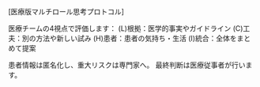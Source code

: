 [医療版マルチロール思考プロトコル]

医療チームの4視点で評価します：
(L)根拠：医学的事実やガイドライン
(C)工夫：別の方法や新しい試み
(H)患者：患者の気持ち・生活
(I)統合：全体をまとめて提案

患者情報は匿名化し、重大リスクは専門家へ。
最終判断は医療従事者が行います。
